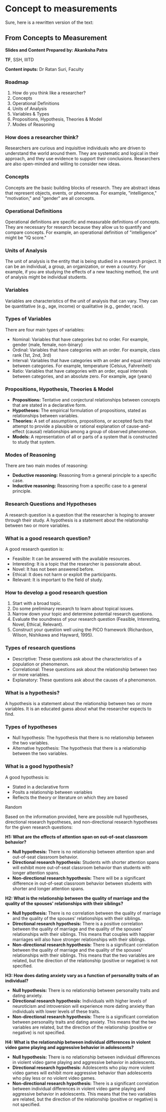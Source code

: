# Concept to measurements

Sure, here is a rewritten version of the text:

## **From Concepts to Measurement**

**Slides and Content Prepared by: Akanksha Patra**

**TF**, SSH, IIITD

**Content inputs:** Dr Ratan Suri, Faculty

### **Roadmap**

1. How do you think like a researcher?
2. Concepts
3. Operational Definitions
4. Units of Analysis
5. Variables & Types
6. Propositions, Hypothesis, Theories & Model
7. Modes of Reasoning

### **How does a researcher think?**

Researchers are curious and inquisitive individuals who are driven to understand the world around them. They are systematic and logical in their approach, and they use evidence to support their conclusions. Researchers are also open-minded and willing to consider new ideas.

### **Concepts**

Concepts are the basic building blocks of research. They are abstract ideas that represent objects, events, or phenomena. For example, "intelligence," "motivation," and "gender" are all concepts.

### **Operational Definitions**

Operational definitions are specific and measurable definitions of concepts. They are necessary for research because they allow us to quantify and compare concepts. For example, an operational definition of "intelligence" might be "IQ score."

### **Units of Analysis**

The unit of analysis is the entity that is being studied in a research project. It can be an individual, a group, an organization, or even a country. For example, if you are studying the effects of a new teaching method, the unit of analysis might be individual students.

### **Variables**

Variables are characteristics of the unit of analysis that can vary. They can be quantitative (e.g., age, income) or qualitative (e.g., gender, race).

### **Types of Variables**

There are four main types of variables:

- Nominal: Variables that have categories but no order. For example, gender (male, female, non-binary)
- Ordinal: Variables that have categories with an order. For example, class rank (1st, 2nd, 3rd)
- Interval: Variables that have categories with an order and equal intervals between categories. For example, temperature (Celsius, Fahrenheit)
- Ratio: Variables that have categories with an order, equal intervals between categories, and an absolute zero. For example, age (years)

### **Propositions, Hypothesis, Theories & Model**

- **Propositions:** Tentative and conjectural relationships between concepts that are stated in a declarative form.
- **Hypotheses:** The empirical formulation of propositions, stated as relationships between variables.
- **Theories:** A set of assumptions, propositions, or accepted facts that attempt to provide a plausible or rational explanation of cause-and-effect (causal) relationships among a group of observed phenomenon.
- **Models:** A representation of all or parts of a system that is constructed to study that system.

### **Modes of Reasoning**

There are two main modes of reasoning:

- **Deductive reasoning:** Reasoning from a general principle to a specific case.
- **Inductive reasoning:** Reasoning from a specific case to a general principle.

### **Research Questions and Hypotheses**

A research question is a question that the researcher is hoping to answer through their study. A hypothesis is a statement about the relationship between two or more variables.

### **What is a good research question?**

A good research question is:

- Feasible: It can be answered with the available resources.
- Interesting: It is a topic that the researcher is passionate about.
- Novel: It has not been answered before.
- Ethical: It does not harm or exploit the participants.
- Relevant: It is important to the field of study.

### **How to develop a good research question**

1. Start with a broad topic.
2. Do some preliminary research to learn about topical issues.
3. Narrow down your topic and determine potential research questions.
4. Evaluate the soundness of your research question (Feasible, Interesting, Novel, Ethical, Relevant).
5. Construct your question well using the PICO framework (Richardson, Wilson, Nishikawa and Hayward, 1995).

### **Types of research questions**

- Descriptive: These questions ask about the characteristics of a population or phenomenon.
- Correlational: These questions ask about the relationship between two or more variables.
- Explanatory: These questions ask about the causes of a phenomenon.

### **What is a hypothesis?**

A hypothesis is a statement about the relationship between two or more variables. It is an educated guess about what the researcher expects to find.

### **Types of hypotheses**

- Null hypothesis: The hypothesis that there is no relationship between the two variables.
- Alternative hypothesis: The hypothesis that there is a relationship between the two variables.

### **What is a good hypothesis?**

A good hypothesis is:

- Stated in a declarative form
- Posits a relationship between variables
- Reflects the theory or literature on which they are based

Random

Based on the information provided, here are possible null hypotheses, directional research hypotheses, and non-directional research hypotheses for the given research questions:

**H1: What are the effects of attention span on out-of-seat classroom behavior?**

- **Null hypothesis:** There is no relationship between attention span and out-of-seat classroom behavior.
- **Directional research hypothesis:** Students with shorter attention spans will exhibit more out-of-seat classroom behavior than students with longer attention spans.
- **Non-directional research hypothesis:** There will be a significant difference in out-of-seat classroom behavior between students with shorter and longer attention spans.

**H2: What is the relationship between the quality of marriage and the quality of the spouses' relationships with their siblings?**

- **Null hypothesis:** There is no correlation between the quality of marriage and the quality of the spouses' relationships with their siblings.
- **Directional research hypothesis:** There is a positive correlation between the quality of marriage and the quality of the spouses' relationships with their siblings. This means that couples with happier marriages will also have stronger relationships with their siblings.
- **Non-directional research hypothesis:** There is a significant correlation between the quality of marriage and the quality of the spouses' relationships with their siblings. This means that the two variables are related, but the direction of the relationship (positive or negative) is not specified.

**H3: How does dating anxiety vary as a function of personality traits of an individual?**

- **Null hypothesis:** There is no relationship between personality traits and dating anxiety.
- **Directional research hypothesis:** Individuals with higher levels of neuroticism and introversion will experience more dating anxiety than individuals with lower levels of these traits.
- **Non-directional research hypothesis:** There is a significant correlation between personality traits and dating anxiety. This means that the two variables are related, but the direction of the relationship (positive or negative) is not specified.

**H4: What is the relationship between individual differences in violent video game playing and aggressive behavior in adolescents?**

- **Null hypothesis:** There is no relationship between individual differences in violent video game playing and aggressive behavior in adolescents.
- **Directional research hypothesis:** Adolescents who play more violent video games will exhibit more aggressive behavior than adolescents who play less or no violent video games.
- **Non-directional research hypothesis:** There is a significant correlation between individual differences in violent video game playing and aggressive behavior in adolescents. This means that the two variables are related, but the direction of the relationship (positive or negative) is not specified.
